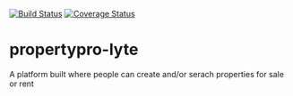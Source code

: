 [![Build Status](https://travis-ci.org/leonardnjura/propertypro-lyte.svg?branch=ch-setup-tests-with-mocha-and-chai-167392339)](https://travis-ci.org/leonardnjura/propertypro-lyte)
[![Coverage Status](https://coveralls.io/repos/github/leonardnjura/propertypro-lyte/badge.svg?branch=ch-setup-tests-with-mocha-and-chai-167392339)](https://coveralls.io/github/leonardnjura/propertypro-lyte?branch=ch-setup-tests-with-mocha-and-chai-167392339)
# propertypro-lyte
A platform built where people can create and/or serach properties for sale or rent
